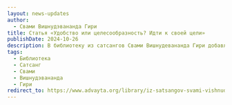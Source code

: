 ```yaml
---
layout: news-updates
author:
  - Свами Вишнудэвананда Гири
title: Статья «Удобство или целесообразность? Идти к своей цели»
publishDate: 2024-10-26
description: В библиотеку из сатсангов Свами Вишнудевананда Гири добавлена статья Статья «Удобство или целесообразность? Идти к своей цели»
tags:
  - Библиотека
  - Сатсанг
  - Свами
  - Вишнудэвананда
  - Гири
redirect_to: https://www.advayta.org/library/iz-satsangov-svami-vishnudevananda-giri/statya-udobstvo-ili-tselesoobraznost-idti-k-svoey-tseli/
---
```



<script>
// window.location.href = "https://www.advayta.org/library/iz-satsangov-svami-vishnudevananda-giri/statya-udobstvo-ili-tselesoobraznost-idti-k-svoey-tseli/";
</script>
